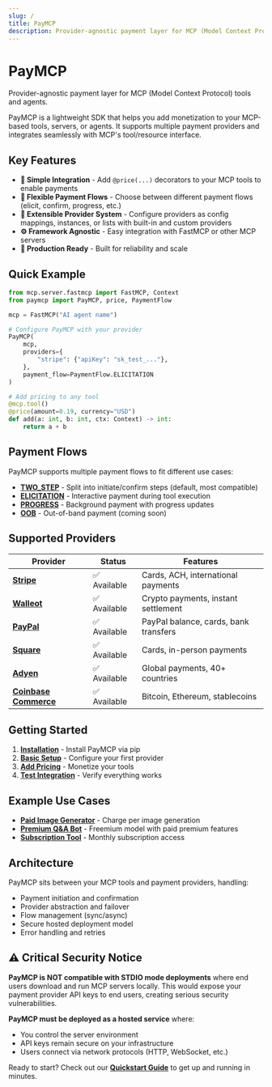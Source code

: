 ```yaml
---
slug: /
title: PayMCP
description: Provider-agnostic payment layer for MCP (Model Context Protocol) tools and agents
---
```


# PayMCP

Provider-agnostic payment layer for MCP (Model Context Protocol) tools and agents.

PayMCP is a lightweight SDK that helps you add monetization to your MCP-based tools, servers, or agents. It supports multiple payment providers and integrates seamlessly with MCP's tool/resource interface.

## Key Features

- **🔧 Simple Integration** - Add `@price(...)` decorators to your MCP tools to enable payments
- **🔁 Flexible Payment Flows** - Choose between different payment flows (elicit, confirm, progress, etc.)
- **🔌 Extensible Provider System** - Configure providers as config mappings, instances, or lists with built-in and custom providers
- **⚙️ Framework Agnostic** - Easy integration with FastMCP or other MCP servers
- **🎯 Production Ready** - Built for reliability and scale

## Quick Example

```python
from mcp.server.fastmcp import FastMCP, Context
from paymcp import PayMCP, price, PaymentFlow

mcp = FastMCP("AI agent name")

# Configure PayMCP with your provider
PayMCP(
    mcp,
    providers={
        "stripe": {"apiKey": "sk_test_..."},
    },
    payment_flow=PaymentFlow.ELICITATION
)

# Add pricing to any tool
@mcp.tool()
@price(amount=0.19, currency="USD")
def add(a: int, b: int, ctx: Context) -> int:
    return a + b
```

## Payment Flows

PayMCP supports multiple payment flows to fit different use cases:

- **[TWO_STEP](./concepts-and-flows#two_step-flow)** - Split into initiate/confirm steps (default, most compatible)
- **[ELICITATION](./concepts-and-flows#elicitation-flow)** - Interactive payment during tool execution
- **[PROGRESS](./concepts-and-flows#progress-flow)** - Background payment with progress updates
- **[OOB](./concepts-and-flows#oob-flow-coming-soon)** - Out-of-band payment (coming soon)

## Supported Providers

| Provider | Status | Features |
|----------|--------|----------|
| **[Stripe](./providers/stripe)** | ✅ Available | Cards, ACH, international payments |
| **[Walleot](./providers/walleot)** | ✅ Available | Crypto payments, instant settlement |
| **[PayPal](./providers/paypal)** | ✅ Available | PayPal balance, cards, bank transfers |
| **[Square](./providers/square)** | ✅ Available | Cards, in-person payments |
| **[Adyen](./providers/adyen)** | ✅ Available | Global payments, 40+ countries |
| **[Coinbase Commerce](./providers/coinbase)** | ✅ Available | Bitcoin, Ethereum, stablecoins |

## Getting Started

1. **[Installation](./quickstart#installation)** - Install PayMCP via pip
2. **[Basic Setup](./quickstart#basic-setup)** - Configure your first provider
3. **[Add Pricing](./quickstart#adding-pricing)** - Monetize your tools
4. **[Test Integration](./quickstart#testing-your-integration)** - Verify everything works

## Example Use Cases

- **[Paid Image Generator](./examples/paid-image-generator)** - Charge per image generation
- **[Premium Q&A Bot](./examples/premium-qa-bot)** - Freemium model with paid premium features
- **[Subscription Tool](./examples/subscription-tool)** - Monthly subscription access

## Architecture

PayMCP sits between your MCP tools and payment providers, handling:

- Payment initiation and confirmation
- Provider abstraction and failover
- Flow management (sync/async)
- Secure hosted deployment model
- Error handling and retries

## ⚠️ Critical Security Notice

**PayMCP is NOT compatible with STDIO mode deployments** where end users download and run MCP servers locally. This would expose your payment provider API keys to end users, creating serious security vulnerabilities.

**PayMCP must be deployed as a hosted service** where:
- You control the server environment
- API keys remain secure on your infrastructure  
- Users connect via network protocols (HTTP, WebSocket, etc.)

Ready to start? Check out our **[Quickstart Guide](./quickstart)** to get up and running in minutes.
